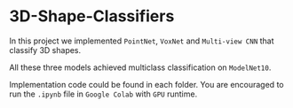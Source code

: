 # 3D-Shape-Classifiers

In this project we implemented `PointNet`, `VoxNet` and `Multi-view CNN` that classify 3D shapes.

All these three models achieved multiclass classification on `ModelNet10`.

Implementation code could be found in each folder. You are encouraged to run the `.ipynb` file in `Google Colab` with `GPU` runtime.
